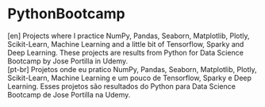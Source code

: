 # PythonBootcamp
[en] Projects where I practice NumPy, Pandas, Seaborn, Matplotlib, Plotly, Scikit-Learn, Machine Learning and a little bit of Tensorflow, Sparky and Deep Learning. These projects are results from Python for Data Science Bootcamp by Jose Portilla in Udemy.
<br />
[pt-br] Projetos onde eu pratico NumPy, Pandas, Seaborn, Matplotlib, Plotly, Scikit-Learn, Machine Learning e um pouco de Tensorflow, Sparky e Deep Learning. Esses projetos são resultados do Python para Data Science Bootcamp de Jose Portilla na Udemy.
